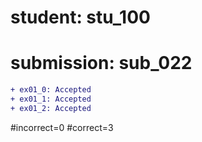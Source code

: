 # student: stu_100
# submission: sub_022

```diff
+ ex01_0: Accepted
+ ex01_1: Accepted
+ ex01_2: Accepted
```
#incorrect=0
#correct=3
